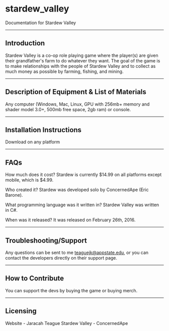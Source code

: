 # stardew_valley
Documentation for Stardew Valley

------------------------------
Introduction
------------------------------
Stardew Valley is a co-op role playing game where the player(s) are given their grandfather's farm to do whatever they want. The goal of the game is to make relationships with the people of Stardew Valley and to collect as much money as possible by farming, fishing, and mining.
 
---------------------------------------------- 
Description of Equipment & List of Materials
----------------------------------------------
Any computer (Windows, Mac, Linux, GPU with 256mb+ memory and shader model 3.0+, 500mb free space, 2gb ram) or console.

------------------------------
Installation Instructions
------------------------------
Download on any platform

------------------------------
FAQs
------------------------------
How much does it cost?
Stardew is currently $14.99 on all platforms except mobile, which is $4.99.

Who created it?
Stardew was developed solo by ConcernedApe (Eric Barone).

What programming language was it written in?
Stardew Valley was written in C#.

When was it released?
It was released on February 26th, 2016.

------------------------------
Troubleshooting/Support
------------------------------
Any questions can be sent to me teaguejk@appstate.edu, or you can contact the developers directly on their support page.

------------------------------
How to Contribute
------------------------------
You can support the devs by buying the game or buying merch.

------------------------------
Licensing
------------------------------
Website - Jaracah Teague
Stardew Valley - ConcernedApe
